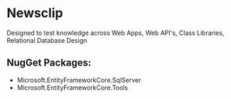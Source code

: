# Newsclip
Designed to test knowledge across Web Apps, Web API's, Class Libraries, Relational Database Design

## NugGet Packages:
  * Microsoft.EntityFrameworkCore.SqlServer
  * Microsoft.EntityFrameworkCore.Tools
  
